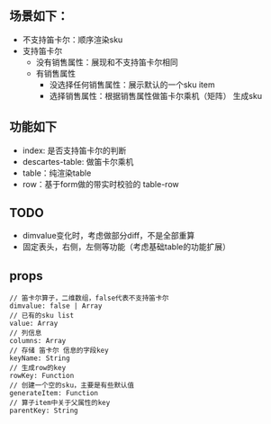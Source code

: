 ## 场景如下：
- 不支持笛卡尔：顺序渲染sku
- 支持笛卡尔
  - 没有销售属性：展现和不支持笛卡尔相同
  - 有销售属性
    - 没选择任何销售属性：展示默认的一个sku item
    - 选择销售属性：根据销售属性做笛卡尔乘机（矩阵） 生成sku
  
## 功能如下
- index: 是否支持笛卡尔的判断
- descartes-table: 做笛卡尔乘机
- table：纯渲染table
- row：基于form做的带实时校验的 table-row
  
## TODO
- dimvalue变化时，考虑做部分diff，不是全部重算
- 固定表头，右侧，左侧等功能（考虑基础table的功能扩展）

## props
```
// 笛卡尔算子，二维数组，false代表不支持笛卡尔
dimvalue: false | Array
// 已有的sku list
value: Array
// 列信息
columns: Array
// 存储 笛卡尔 信息的字段key
keyName: String
// 生成row的key
rowKey: Function
// 创建一个空的sku，主要是有些默认值
generateItem: Function
// 算子item中关于父属性的key
parentKey: String
```
